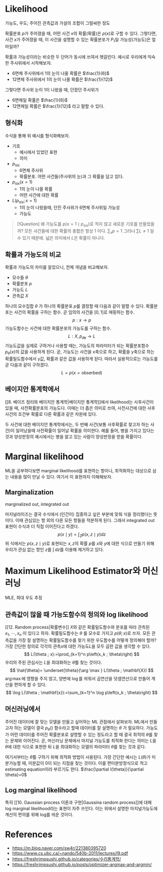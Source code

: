 # Likelihood
가능도, 우도; 주어진 관측값과 가설의 조합이 그럴싸한 정도

확률분포 $p$가 주어졌을 때, 어떤 사건 $x$의 확률(확률)은 $p(x)$로 구할 수 있다. 그렇다면, 사건 $x$가 주어졌을 때, 이 사건을 설명할 수 있는 확률분포가 $P_{1}$일 가능성(가능도)은 얼마일까?

확률과 가능성이라는 비슷한 두 단어가 동시에 쓰여서 헷갈린다. 예시로 우리에게 익숙한 주사위에서 시작해보자.
- 6면체 주사위에서 1의 눈이 나올 확률은 $\frac{1}{6}$
- 12면체 주사위에서 1의 눈이 나올 확률은 $\frac{1}{12}$

그렇다면 주사위 눈이 1이 나왔을 때, 던졌던 주사위가
- 6면체일 확률은 $\frac{1}{6}$
- 12면체일 확률은 $\frac{1}{12}$
라고 말할 수 있다.


## 형식화
수식을 통해 위 예시를 형식화해보자.
- 기호
	- 예시에서 있었던 표현
	- 의미
- $p_{\text{six}}$
	- 6면체 주사위
	- 확률분포. 어떤 사건들(주사위의 눈)과 그 확률을 담고 있다.
- $p_{\text{six}}(x=1)$
	- 1의 눈이 나올 확률
	- 어떤 사건에 대한 확률
- $L(p_{\text{six}}; x=1)$
	- 1의 눈이 나왔을때, 던진 주사위가 6면체 주사위일 가능성
	- 가능도

> [!Question] 왜 가능도를 $p(x=1\mid p_{\text{six}})$로 적지 않고 새로운 기호를 만들었을까?
> 모든 사건들에 대한 확률의 총합은 항상 1 이다. $\sum_{x} p = 1$
> 그러나 $\sum L \neq 1$ 일 수 있기 때문에. 넓은 의미에서 $L$은 확률이 아니다.


## 확률과 가능도의 비교
확률과 가능도의 차이를 알았으니, 전체 개념을 비교해보자.
- 모수들 $\theta$
- 확률분포 $p$
- 가능도 $L$
- 관측값 $X$

하나의 모수집합 $\theta$ 가 하나의 확률분포 $p$를 결정할 때 다음과 같이 말할 수 있다.
확률분포는 사건의 확률을 구하는 함수. 곧 임의의 사건을 $[0,1]$로 매핑하는 함수.
$$
p: x \rightarrow p
$$
가능도함수는 사건에 대한 확률분포의 가능도를 구하는 함수.
$$
L: X, p_{𝜃a} \rightarrow L
$$
가능도값을 실제로 구하거나 사용할 때는, 가능도의 파라미터가 되는 확률분포함수 $p_{\theta}(x)$의 값을 사용하게 된다. 곧, 가능도는 사건을 x축으로 하고, 확률을 y축으로 하는 확률밀도함수에서 y값, 확률과 같은 값을 사용하게 된다. 따라서 실용적으로는 가능도를 곧 다음과 같이 구하겠다.
$$
L = p(x=\text{obserbed})
$$



## 베이지안 통계학에서
[[8. 베이즈 정리와 베이지안 통계학|베이지안 통계학]]에서 likelihood는 사후사건이 있을 때, 사전확률분포의 가능도다. 이때는 더 좁은 의미로 쓰여, 사전사건에 대한 사후사건의 조건부 확률로 다른 확률과 같은 차원에 있다.

두 사건에 대한 베이지안 통계학에서는, 두 번째 사건(보통 사후확률로 찾고자 하는 사건)이 일어났을때 사전확률이 일어날 확률을 의미한다. 예를 들어, 병을 가지고 있다는 것과 양성판정의 예시에서는 병을 앓고 있는 사람이 양성판정을 받을 확률이다.


# Marginal likelihood
ML을 공부하다보면 marginal likelihood를 표현하는 항이나, 최적화하는 대상으로 삼는 내용을 많이 만날 수 있다. 여기서 이 표현까지 이해해보자.


## Marginalization
marginalized out, integrated out

마지널라이즈는 결국 수식에서 (인간이) 집중하고 싶은 부분에 맞춰 식을 정리했다는 뜻이다. 이때 관심있는 항 외의 다른 모든 항들을 적분하게 된다. 그래서 integrated out 표현이 수식과 더 직접 이어진다고 하겠다.
$$
p(x \mid y)=\int_Z p(x, z \mid y) d z
$$
위 식에서는 $p(x, z \mid y)$로 표현되는 $x, z$의 확률 $p$를 $x$와 $y$에 대한 식으로 만들기 위해 우리가 관심 없는 항인 $z$를 $\int  \, dz$를 이용해 제거하고 있다.


# Maximum Likelihood Estimator와 머신러닝
MLE, 최대 우도 추정

## 관측값이 많을 때 가능도함수의 정의와 log likelihood
[[12. Random process|확률변수]] $X$와 같은 확률밀도함수와 분포를 따라 관측된 $x_1, \cdots, x_n$ 이 있다고 하자. 확률밀도함수는 $\theta$ 를 모수로 가지고 $p(\theta;x)$로 쓰자. 모든 관측값을 가장 잘 설명하는 확률밀도함수를 찾기 위한 우도함수를 어떻게 정의해야 할까? 가장 간단한 정의로 각각의 관측$x$에 대한 가능도$L$을 모두 곱한 값을 생각할 수 있다.
$$
L(\theta ; x):=\prod_{k=1}^n p\left(x_k ; \theta\right)
$$
우리의 주된 관심사는 $L$을 최대화하는 $\hat{\theta}$를 찾는 것이다.
$$
\hat{\theta}= \underset{\theta}{\arg \max } L(\theta ; \mathbf{X})
$$
$\arg \max$에 영향을 주지 않고, 양변에 $\log$를 씌워서 곱연산을 덧셈연산으로 만들어 계산을 편하게 할 수 있다.
$$
\log L(\theta ; \mathbf{x}):=\sum_{k=1}^n \log p\left(x_k ; \theta\right)
$$


## 머신러닝에서
주어진 데이터에 잘 맞는 모델을 만들고 싶어하는 ML 관점에서 살펴보자. ML에서 만들고자 하는 모델이 결국 $p_{\theta}()$ 함수라고 할때 데이터를 잘 설명하는 $\theta$ 가 필요하다. 가능도가 어떤 데이터를 주어진 확률분포로 설명할 수 있는 정도라고 할 때 결국 최적의 $\theta$를 찾는 문제와 이어진다. 곧, 머신러닝 문제에서 마지널 가능도를 최적화 한다는 의미는 $L$을 $\theta$에 대한 식으로 표현한 뒤 $L$을 최대화하는 모델의 파라미터 $\theta$를 찾는 것과 같다.

여기서부터는 $\hat{\theta}$를 구하기 위해 최적화 방법이 사용된다. 가장 간단한 예시는 $L(\theta)$가 미분가능할 때, 미분값이 $0$이 되는 지점을 찾는 것이다. 이를 편미분방정식으로 적고 estimating equation이라 부르기도 한다. $\frac{\partial l(\theta)}{\partial \theta}=0$


## Log marginal likelihood
특히 [[10. Gaussian process 이론과 구현|Gaussina random process]]에 대해 log marginal likelihood라는 표현이 자주 쓰인다. 이는 위에서 설명한 마지널가능도에 계산의 편의를 위해 log를 씌운 것이다.


# References
- https://m.blog.naver.com/sw4r/221380395720
- https://www.cs.ubc.ca/~nando/540b-2011/lectures/l9.pdf
- https://freshrimpsushi.github.io/categories/수리통계학/
- https://freshrimpsushi.github.io/posts/optimizer-argmax-and-argmin/